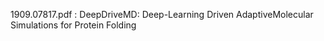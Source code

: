 1909.07817.pdf : DeepDriveMD: Deep-Learning Driven AdaptiveMolecular Simulations for Protein Folding
